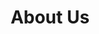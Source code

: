 ---
layout: about
permalink: /en/about/
CMSeditable: false
description: Summit Advisors, led by finance and advisory experts, is your strategic
  partner in relocation and business consulting, ensuring efficient and personalized
  transitions to Andorra.
ref: about
smallImage: true
title: About Us
language: en
redirect_from:
  - /about/
---
